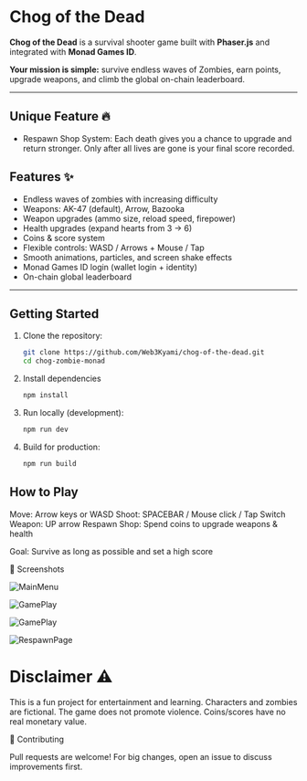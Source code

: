 # Chog of the Dead

**Chog of the Dead** is a survival shooter game built with **Phaser.js** and integrated with **Monad Games ID**.  

**Your mission is simple:** survive endless waves of Zombies, earn points, upgrade weapons, and climb the global on-chain leaderboard.

---
## Unique Feature 🔥 
- Respawn Shop System: Each death gives you a chance to upgrade and return stronger. Only after all lives are gone is your final score recorded.

##  Features ✨
- Endless waves of zombies with increasing difficulty
- Weapons: AK-47 (default), Arrow, Bazooka
- Weapon upgrades (ammo size, reload speed, firepower)
- Health upgrades (expand hearts from 3 → 6)
- Coins & score system
- Flexible controls: WASD / Arrows + Mouse / Tap
- Smooth animations, particles, and screen shake effects
- Monad Games ID login (wallet login + identity)
- On-chain global leaderboard

---

## Getting Started

1. Clone the repository:
   ```sh
   git clone https://github.com/Web3Kyami/chog-of-the-dead.git
   cd chog-zombie-monad
2. Install dependencies
   ```sh
   npm install
3. Run locally (development):
   ```sh
   npm run dev
4. Build for production:
   ```sh
   npm run build

## How to Play

Move: Arrow keys or WASD
Shoot: SPACEBAR / Mouse click / Tap
Switch Weapon: UP arrow
Respawn Shop: Spend coins to upgrade weapons & health

Goal: Survive as long as possible and set a high score

📸 Screenshots

![MainMenu](https://github.com/Web3Kyami/chog-of-the-dead/blob/main/public/assets/readme/mainmenu.png)


![GamePlay](https://github.com/Web3Kyami/chog-of-the-dead/blob/main/public/assets/readme/gameplay1.png)

![GamePlay](https://github.com/Web3Kyami/chog-of-the-dead/blob/main/public/assets/readme/gameplay2.png)


![RespawnPage](https://github.com/Web3Kyami/chog-of-the-dead/blob/main/public/assets/readme/respawn.png)


# Disclaimer ⚠️

This is a fun project for entertainment and learning.
Characters and zombies are fictional.
The game does not promote violence.
Coins/scores have no real monetary value.

🤝 Contributing

Pull requests are welcome!
For big changes, open an issue to discuss improvements first.
